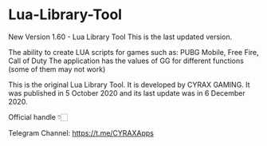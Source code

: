 # Lua-Library-Tool

New Version 1.60 - Lua Library Tool This is the last updated version.

The ability to create LUA scripts for games such as: PUBG Mobile, Free Fire, Call of Duty
The application has the values of GG for different functions (some of them may not work)

This is the original Lua Library Tool. It is developed by CYRAX GAMING. It was published in 5 October 2020 and its last update was in 6 December 2020.


Official handle 👇🏻

Telegram Channel: https://t.me/CYRAXApps
